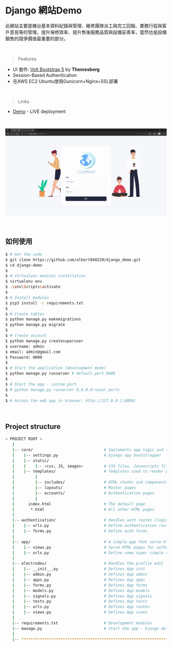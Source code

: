# Django 網站Demo

此網站主要是機台基本資料紀錄與管理、維修團隊派工與完工回報、業務行程與客戶意見等的管理，提升保修效率、提升售後服務品質與設備妥善率，當然也是設備銷售的競爭價值最重要的部分。

<br />

> Features

- UI 套件: [Volt Bootstrap 5](https://themesberg.com/product/admin-dashboard/volt-bootstrap-5-dashboard) by **Themesberg**
- Session-Based Authentication
- 在AWS EC2 Ubuntu使用Gunicorn+Nginx+SSL部署

<br />

> Links

- [Demo](https://www.eatee.co) - LIVE deployment

<br />

![Django Bootstrap 5 Volt - Template project provided by AppSeed.](https://raw.githubusercontent.com/albert840220/django_demo/main/media/django_demo.gif)

<br />

## 如何使用

```bash
$ # Get the code
$ git clone https://github.com/albert840220/django_demo.git
$ cd django-demo
$
$ # Virtualenv modules installation
$ virtualenv env
$ .\env\Scripts\activate
$
$ # Install modules
$ pip3 install -r requirements.txt
$
$ # Create tables
$ python manage.py makemigrations
$ python manage.py migrate
$
$ # Create account
$ python manage.py createsuperuser
$ username: admin 
$ email: admin@gmail.com
$ Password: 0000
$
$ # Start the application (development mode)
$ python manage.py runserver # default port 8000
$
$ # Start the app - custom port
$ # python manage.py runserver 0.0.0.0:<your_port>
$
$ # Access the web app in browser: http://127.0.0.1:8000/
```

<br />

## Project structure

```bash
< PROJECT ROOT >
   |
   |-- core/                               # Implements app logic and serve the static assets
   |    |-- settings.py                    # Django app bootstrapper
   |    |-- static/
   |    |    |-- <css, JS, images>         # CSS files, Javascripts files
   |    |-- templates/                     # Templates used to render pages
   |         |
   |         |-- includes/                 # HTML chunks and components
   |         |-- layouts/                  # Master pages
   |         |-- accounts/                 # Authentication pages
   |         |
   |      index.html                       # The default page
   |       *.html                          # All other HTML pages
   |
   |-- authentication/                     # Handles auth routes (login and register)
   |    |-- urls.py                        # Define authentication routes  
   |    |-- forms.py                       # Define auth forms  
   |
   |-- app/                                # A simple app that serve HTML files
   |    |-- views.py                       # Serve HTML pages for authenticated users
   |    |-- urls.py                        # Define some super simple routes  
   |
   |-- electrodes/                         # Handles the profile edit     <-------- NEW
   |    |-- __init__.py                    # Defines App init             <-------- NEW
   |    |-- admin.py                       # Defines App admin            <-------- NEW
   |    |-- apps.py                        # Defines App apps             <-------- NEW
   |    |-- forms.py                       # Defines App forms            <-------- NEW
   |    |-- models.py                      # Defines App models           <-------- NEW
   |    |-- signals.py                     # Defines App signals          <-------- NEW
   |    |-- tests.py                       # Defines App tests            <-------- NEW
   |    |-- urls.py                        # Defines App routes           <-------- NEW
   |    |-- views.py                       # Defines App views            <-------- NEW
   |
   |-- requirements.txt                    # Development modules
   |-- manage.py                           # Start the app - Django default start script
   |
   |-- ************************************************************************
```

<br />